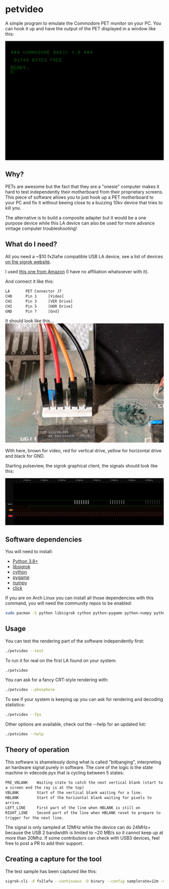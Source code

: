 # petvideo
A simple program to emulate the Commodore PET monitor on your PC.
You can hook it up and have the output of the PET displayed in a window like this:

![](assets/petvideo.gif)

## Why?

PETs are awesome but the fact that they are a "onesie" computer makes it hard to test independently their 
motherboard from their proprietary screens. This piece of software allows you to just hook up a PET motherboard to your PC and fix
 it without beeing close to a buzzing 10kv device that tries to kill you.

The alternative is to build a composite adapter but it would be a one purpose device while this LA device can also be used for more advance vintage computer troubleshooting!

## What do I need?

All you need a ~$10 fx2lafw compatible USB LA device, see a list of devices [on the sigrok website](https://sigrok.org/wiki/Fx2lafw).

I used [this one from Amazon](https://www.amazon.com/gp/product/B077LSG5P2/ref=ppx_yo_dt_b_asin_title_o02_s00?ie=UTF8&psc=1) (I have no affiliation whatsoever with it).

And connect it like this:

```
LA       PET Connector J7
CH0      Pin 1     [Video]
CH1      Pin 3     [VER Drive]
CH2      Pin 5     [HOR Drive] 
GND      Pin 7     [Gnd]
```

It should look like this...
![](assets/connections.jpg)

With here, brown for video, red for vertical drive, yellow for horizontal drive and black for GND.

Starting pulseview, the sigrok graphical client, the signals should look like this:

![](assets/pulseview.png)

## Software dependencies

You will need to install:
- [Python 3.8+](https://www.python.org/)
- [libsigrok](https://sigrok.org/wiki/Libsigrok)
- [cython](https://pypi.org/project/Cython/) 
- [pygame](https://pypi.org/project/pygame/)
- [numpy](https://pypi.org/project/numpy/)
- [click](https://pypi.org/project/click/)

If you are on Arch Linux you can install all those dependencies with this command, you will need the community repos to be enabled:
```bash
sudo pacman -S python libsigrok cython python-pygame python-numpy python-click
```

## Usage

You can test the rendering part of the software independently first:
```bash
./petvideo --test
```

To run it for real on the first LA found on your system:
```bash
./petvideo
```

You can ask for a fancy CRT-style rendering with:
```bash
./petvideo --phosphore
```

To see if your system is keeping up you can ask for rendering and decoding statistics:
```bash
./petvideo --fps
```

Other options are available, check out the --help for an updated list:
```bash
./petvideo --help
```


## Theory of operation
This software is shamelessly doing what is called "bitbanging", interpreting an hardware signal purely in software.
The core of the logic is the state machine in vdecode.pyx that is cycling between 5 states:

```
PRE_VBLANK    Waiting state to catch the next vertical blank (start to a screen end the ray is at the top) 
VBLANK        Start of the vertical blank waiting for a line. 
HBLANK        Start of the horizontal blank waiting for pixels to arrive. 
LEFT_LINE     First part of the line when HBLANK is still on
RIGHT_LINE    Second port of the line when HBLANK reset to prepare to trigger for the next line.
```

The signal is only sampled at 12MHz while the device can do 24MHz+ because the USB 2 bandwidth is limited to ~20 MB/s so it cannot keep up at more than 20Mhz.
If some contributors can check with USB3 devices, feel free to post a PR to add their support.

## Creating a capture for the tool
The test sample has been captured like this:
```bash
sigrok-cli -d fx2lafw --continuous -O binary --config samplerate=12m -o test/raw-vid-ver-hor-x-x-x-x-x.raw
```

